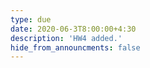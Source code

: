 ```yaml
---
type: due
date: 2020-06-3T8:00:00+4:30
description: 'HW4 added.'
hide_from_announcments: false
---
```

